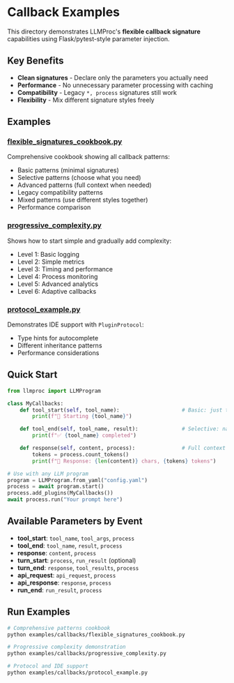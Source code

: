 # Callback Examples

This directory demonstrates LLMProc's **flexible callback signature** capabilities using Flask/pytest-style parameter injection.

## Key Benefits

- **Clean signatures** - Declare only the parameters you actually need
- **Performance** - No unnecessary parameter processing with caching
- **Compatibility** - Legacy `*, process` signatures still work
- **Flexibility** - Mix different signature styles freely

## Examples

### [flexible_signatures_cookbook.py](flexible_signatures_cookbook.py)
Comprehensive cookbook showing all callback patterns:
- Basic patterns (minimal signatures)
- Selective patterns (choose what you need)
- Advanced patterns (full context when needed)
- Legacy compatibility patterns
- Mixed patterns (use different styles together)
- Performance comparison

### [progressive_complexity.py](progressive_complexity.py)
Shows how to start simple and gradually add complexity:
- Level 1: Basic logging
- Level 2: Simple metrics
- Level 3: Timing and performance
- Level 4: Process monitoring
- Level 5: Advanced analytics
- Level 6: Adaptive callbacks

### [protocol_example.py](protocol_example.py)
Demonstrates IDE support with `PluginProtocol`:
- Type hints for autocomplete
- Different inheritance patterns
- Performance considerations

## Quick Start

```python
from llmproc import LLMProgram

class MyCallbacks:
    def tool_start(self, tool_name):                    # Basic: just the tool name
        print(f"🔧 Starting {tool_name}")

    def tool_end(self, tool_name, result):              # Selective: name and result
        print(f"✅ {tool_name} completed")

    def response(self, content, process):               # Full context when needed
        tokens = process.count_tokens()
        print(f"💬 Response: {len(content)} chars, {tokens} tokens")

# Use with any LLM program
program = LLMProgram.from_yaml("config.yaml")
process = await program.start()
process.add_plugins(MyCallbacks())
await process.run("Your prompt here")
```

## Available Parameters by Event

- **tool_start**: `tool_name`, `tool_args`, `process`
- **tool_end**: `tool_name`, `result`, `process`  
- **response**: `content`, `process`
- **turn_start**: `process`, `run_result` (optional)
- **turn_end**: `response`, `tool_results`, `process`
- **api_request**: `api_request`, `process`
- **api_response**: `response`, `process`
- **run_end**: `run_result`, `process`

## Run Examples

```bash
# Comprehensive patterns cookbook
python examples/callbacks/flexible_signatures_cookbook.py

# Progressive complexity demonstration  
python examples/callbacks/progressive_complexity.py

# Protocol and IDE support
python examples/callbacks/protocol_example.py
```
